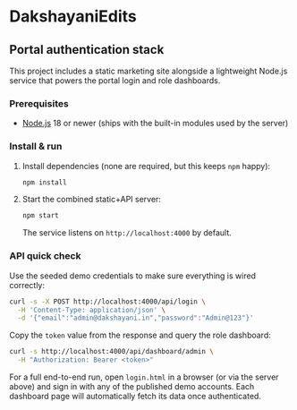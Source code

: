 # DakshayaniEdits

## Portal authentication stack

This project includes a static marketing site alongside a lightweight Node.js service that powers the portal login and role dashboards.

### Prerequisites
- [Node.js](https://nodejs.org/) 18 or newer (ships with the built-in modules used by the server)

### Install & run
1. Install dependencies (none are required, but this keeps `npm` happy):
   ```bash
   npm install
   ```
2. Start the combined static+API server:
   ```bash
   npm start
   ```
   The service listens on `http://localhost:4000` by default.

### API quick check
Use the seeded demo credentials to make sure everything is wired correctly:
```bash
curl -s -X POST http://localhost:4000/api/login \
  -H 'Content-Type: application/json' \
  -d '{"email":"admin@dakshayani.in","password":"Admin@123"}'
```
Copy the `token` value from the response and query the role dashboard:
```bash
curl -s http://localhost:4000/api/dashboard/admin \
  -H "Authorization: Bearer <token>"
```

For a full end-to-end run, open `login.html` in a browser (or via the server above) and sign in with any of the published demo accounts. Each dashboard page will automatically fetch its data once authenticated.
